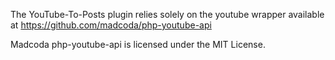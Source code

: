 The YouTube-To-Posts plugin relies solely on the youtube wrapper available at https://github.com/madcoda/php-youtube-api

Madcoda php-youtube-api is licensed under the MIT License.
